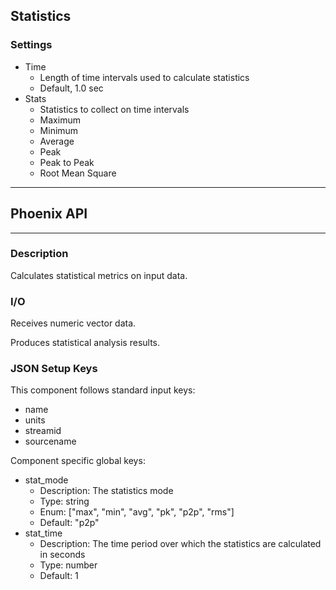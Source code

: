 ## Statistics
### Settings
- Time
    - Length of time intervals used to calculate statistics
    - Default, 1.0 sec
- Stats
    - Statistics to collect on time intervals
    - Maximum
    - Minimum
    - Average
    - Peak
    - Peak to Peak
    - Root Mean Square

___
## Phoenix API
___
### Description

Calculates statistical metrics on input data.

### I/O

Receives numeric vector data.

Produces statistical analysis results.

### JSON Setup Keys

This component follows standard input keys:
- name
- units
- streamid
- sourcename

Component specific global keys:
- stat_mode
  - Description: The statistics mode
  - Type: string
  - Enum: ["max", "min", "avg", "pk", "p2p", "rms"]
  - Default: "p2p"
- stat_time
  - Description: The time period over which the statistics are calculated in seconds
  - Type: number
  - Default: 1
